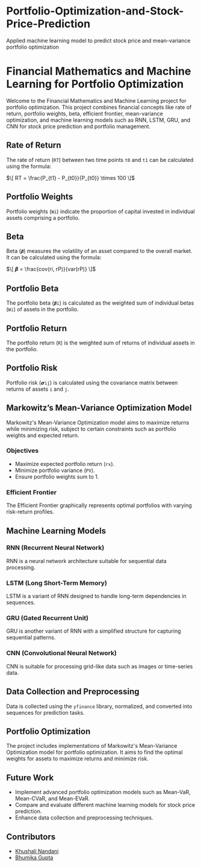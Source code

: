 # Portfolio-Optimization-and-Stock-Price-Prediction
Applied machine learning model to predict stock price and mean-variance portfolio optimization

# Financial Mathematics and Machine Learning for Portfolio Optimization

Welcome to the Financial Mathematics and Machine Learning project for portfolio optimization. This project combines financial concepts like rate of return, portfolio weights, beta, efficient frontier, mean-variance optimization, and machine learning models such as RNN, LSTM, GRU, and CNN for stock price prediction and portfolio management.

## Rate of Return

The rate of return (`RT`) between two time points `t0` and `t1` can be calculated using the formula:

$\[ RT = \frac{P_{t1} - P_{t0}}{P_{t0}} \times 100 \]$

## Portfolio Weights

Portfolio weights (`Wi`) indicate the proportion of capital invested in individual assets comprising a portfolio.

## Beta

Beta (`𝜷`) measures the volatility of an asset compared to the overall market. It can be calculated using the formula:

$\[ 𝜷 = \frac{cov(ri, rP)}{var(rP)} \]$

## Portfolio Beta

The portfolio beta (`𝜷i`) is calculated as the weighted sum of individual betas (`Wi`) of assets in the portfolio.

## Portfolio Return

The portfolio return (`R`) is the weighted sum of returns of individual assets in the portfolio.

## Portfolio Risk

Portfolio risk (`𝞼ij`) is calculated using the covariance matrix between returns of assets `i` and `j`.

## Markowitz’s Mean-Variance Optimization Model

Markowitz's Mean-Variance Optimization model aims to maximize returns while minimizing risk, subject to certain constraints such as portfolio weights and expected return.

### Objectives

- Maximize expected portfolio return (`rx`).
- Minimize portfolio variance (`PV`).
- Ensure portfolio weights sum to 1.

### Efficient Frontier

The Efficient Frontier graphically represents optimal portfolios with varying risk-return profiles.

## Machine Learning Models

### RNN (Recurrent Neural Network)

RNN is a neural network architecture suitable for sequential data processing.

### LSTM (Long Short-Term Memory)

LSTM is a variant of RNN designed to handle long-term dependencies in sequences.

### GRU (Gated Recurrent Unit)

GRU is another variant of RNN with a simplified structure for capturing sequential patterns.

### CNN (Convolutional Neural Network)

CNN is suitable for processing grid-like data such as images or time-series data.

## Data Collection and Preprocessing

Data is collected using the `yfinance` library, normalized, and converted into sequences for prediction tasks.

## Portfolio Optimization

The project includes implementations of Markowitz's Mean-Variance Optimization model for portfolio optimization. It aims to find the optimal weights for assets to maximize returns and minimize risk.

## Future Work

- Implement advanced portfolio optimization models such as Mean-VaR, Mean-CVaR, and Mean-EVaR.
- Compare and evaluate different machine learning models for stock price prediction.
- Enhance data collection and preprocessing techniques.

## Contributors

- [Khushali Nandani](link-to-contributor-profile) 
- [Bhumika Gupta](link-to-contributor-profile) 
